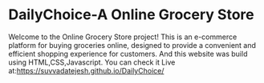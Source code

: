 # DailyChoice-A Online Grocery Store
Welcome to the Online Grocery Store project! This is an e-commerce platform for buying groceries online, designed to provide a convenient and efficient shopping experience for customers.
And this  website was build using HTML,CSS,Javascript.
You can check it Live at:https://suvvadatejesh.github.io/DailyChoice/
